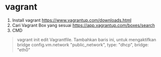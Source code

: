 # vagrant
1. Install vagrant
https://www.vagrantup.com/downloads.html
2. Cari Vagrant Box yang sesuai
https://app.vagrantup.com/boxes/search
3. CMD
> vagrant init
> edit Vagrantfile.
> Tambahkan baris ini, untuk mengaktifkan bridge
> config.vm.network "public_network", type: "dhcp", bridge: "eth0"
